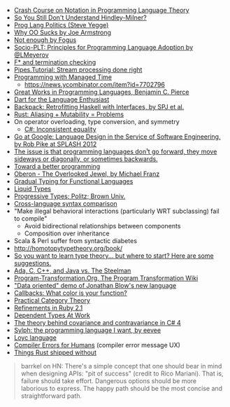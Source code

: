 * [Crash Course on Notation in Programming Language Theory](http://siek.blogspot.com/2012/07/crash-course-on-notation-in-programming.html)
* [So You Still Don't Understand Hindley-Milner?](http://www.reddit.com/r/programming/comments/1fx1b7/so_you_still_dont_understand_hindleymilner/)
* [Prog Lang Politics (Steve Yegge)](https://plus.google.com/u/0/110981030061712822816/posts/KaSKeg4vQtz)
* [Why OO Sucks by Joe Armstrong](http://harmful.cat-v.org/software/OO_programming/why_oo_sucks)
* [Not enough by Fogus](http://blog.fogus.me/2012/06/20/not-enough/)
* [Socio-PLT: Principles for Programming Language Adoption by @LMeyerov](http://www.eecs.berkeley.edu/~lmeyerov/projects/socioplt/paper0413.pdf)
* [F* and termination checking](http://www.reddit.com/r/programming/comments/23xzp3/f_a_dependentlytyped_variant_of_f_for_program/)
* [Pipes.Tutorial: Stream processing done right](http://hackage.haskell.org/package/pipes-4.0.0/docs/Pipes-Tutorial.html)
* [Programming with Managed Time](http://research.microsoft.com/pubs/211297/managedtime.pdf)
  * https://news.ycombinator.com/item?id=7702796
* [Great Works in Programming Languages, Benjamin C. Pierce](http://www.cis.upenn.edu/~bcpierce/courses/670Fall04/GreatWorksInPL.shtml)
* [Dart for the Language Enthusiast](http://www.infoq.com/presentations/dart-introduction)
* [Backpack: Retrofitting Haskell with Interfaces, by SPJ et al.](http://plv.mpi-sws.org/backpack/)
* [Rust: Aliasing + Mutability = Problems](https://air.mozilla.org/guaranteeing-memory-safety-in-rust/)
* On operator overloading, type conversion, and symmetry
  * [C#: Inconsistent equality](http://www.reddit.com/r/programming/comments/1vae5d/c_inconsistent_equality/)
* [Go at Google: Language Design in the Service of Software Engineering, by Rob Pike at SPLASH 2012](http://talks.golang.org/2012/splash.article)
* [The issue is that programming languages don¹t go forward, they move sideways or diagonally, or sometimes backwards.](http://chrisdone.com/posts/one-step-forward-two-steps-back)
* [Toward a better programming](http://www.chris-granger.com/2014/03/27/toward-a-better-programming/)
* [Oberon - The Overlooked Jewel, by Michael Franz](http://citeseerx.ist.psu.edu/viewdoc/summary?doi=10.1.1.103.7874&rank=1)
* [Gradual Typing for Functional Languages](http://citeseerx.ist.psu.edu/viewdoc/summary?doi=10.1.1.61.8890)
* [Liquid Types](http://goto.ucsd.edu/~rjhala/papers/liquid_types.pdf)
* [Progressive Types; Politz; Brown Univ.](http://cs.brown.edu/research/plt/dl/progressive-types/progressive-types.pdf)
* [Cross-language syntax comparison](http://rigaux.org/language-study/syntax-across-languages/)
* "Make illegal behavioral interactions (particularly WRT subclassing) fail to compile"
  * Avoid bidirectional relationships between components
  * Composition over inheritance
* Scala & Perl suffer from syntactic diabetes
* http://homotopytypetheory.org/book/
* [So you want to learn type theory... but where to start? Here are some suggestions.](http://purelytheoretical.com/sywtltt.html)
* [Ada, C, C++, and Java vs. The Steelman](http://www.dwheeler.com/steelman/steeltab.htm)
* [Program-Transformation.Org, The Program Transformation Wiki](http://www.program-transformation.org/)
* ["Data oriented" demo of Jonathan Blow's new language](http://www.reddit.com/r/programming/comments/2t7wuu/data_oriented_demo_of_jonathan_blows_new_language/)
* [Callbacks: What color is your function?](http://www.reddit.com/r/programming/comments/2ugvzr/what_color_is_your_function/)
* [Practical Category Theory](http://www.infoq.com/presentations/functional-category-theory)
* [Refinements in Ruby 2.1](http://rkh.im/ruby-2.1)
* [Dependent Types At Work](http://www.cse.chalmers.se/~peterd/papers/DependentTypesAtWork.pdf)
* [The theory behind covariance and contravariance in C# 4](http://www.reddit.com/r/programming/comments/v9uk6/the_theory_behind_covariance_and_contravariance/)
* [Sylph: the programming language I want, by eevee](eev.ee/blog/2015/02/28/sylph-the-programming-language-i-want/)
* [Loyc language](http://loyc.net)
* [Compiler Errors for Humans](http://elm-lang.org/blog/compiler-errors-for-humans) (compiler error message UX)
* [Things Rust shipped without](http://graydon2.dreamwidth.org/218040.html)

> barrkel on HN:
> There's a simple concept that one should bear in mind when designing APIs: "pit of success" (credit to Rico Mariani).
> That is, failure should take effort. Dangerous options should be more laborious to express. The happy path should be the most concise and straightforward path.
